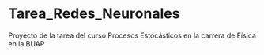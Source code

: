 # Tarea_Redes_Neuronales
Proyecto de la tarea del curso Procesos Estocásticos en la carrera de Física en la BUAP
